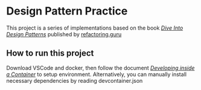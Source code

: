 # Design Pattern Practice
This project is a series of implementations based on the book _[Dive Into Design Patterns](https://refactoring.guru/store)_ published by [refactoring.guru](https://refactoring.guru/) 

## How to run this project
Download VSCode and docker, then follow the document _[Developing inside a Container](https://code.visualstudio.com/docs/remote/containers)_ to setup environment. Alternatively, you can manually install necessary dependencies by reading devcontainer.json